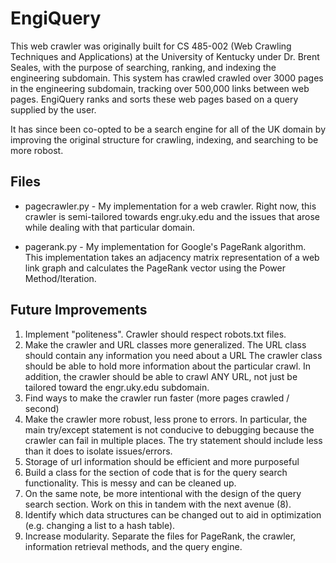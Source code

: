 # EngiQuery
This web crawler was originally built for CS 485-002 (Web Crawling Techniques and Applications) at the University of Kentucky under Dr. 
Brent Seales, with the purpose of searching, ranking, and indexing the engineering subdomain. This system has crawled crawled over 3000 pages in the engineering subdomain, tracking over 500,000 links between web pages. EngiQuery ranks and sorts these web pages based on a query supplied by the user.

It has since been co-opted to be a search engine for all of the UK domain by improving the original structure for crawling, indexing, and searching to be more robost.


## Files
  * pagecrawler.py - My implementation for a web crawler. Right now, this crawler is semi-tailored towards engr.uky.edu and the issues that arose while dealing with that particular domain. 
  
  * pagerank.py - My implementation for Google's PageRank algorithm. This implementation takes an adjacency matrix representation of a web link graph and calculates the PageRank vector using the Power Method/Iteration. 
  
  
## Future Improvements
  1. Implement "politeness". Crawler should respect robots.txt files.
  2. Make the crawler and URL classes more generalized. The URL class should contain any information you need about a URL
     The crawler class should be able to hold more information about the particular crawl. In addition, the crawler should be able to 
     crawl ANY URL, not just be tailored toward the engr.uky.edu subdomain.
  3. Find ways to make the crawler run faster (more pages crawled / second)
  4. Make the crawler more robust, less prone to errors. In particular, the main try/except statement is not conducive to debugging
     because the crawler can fail in multiple places. The try statement should include less than it does to isolate issues/errors.
  5. Storage of url information should be efficient and more purposeful
  6. Build a class for the section of code that is for the query search functionality. This is messy and can be cleaned up.
  7. On the same note, be more intentional with the design of the query search section. Work on this in tandem with the next avenue (8).
  8. Identify which data structures can be changed out to aid in optimization (e.g. changing a list to a hash table).
  9. Increase modularity. Separate the files for PageRank, the crawler, information retrieval methods, and the query engine.
